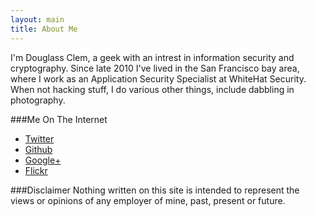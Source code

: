```yaml
---
layout: main
title: About Me
---
```


I'm Douglass Clem, a geek with an intrest in information security and cryptography. Since late 2010 I've lived in the San Francisco bay area, where I work as an Application Security Specialist at WhiteHat Security. When not hacking stuff, I do various other things, include dabbling in photography.

###Me On The Internet
* [Twitter](http://twitter.com/crashsystems)
* [Github](https://github.com/crashsystems)
* <a rel="author" href="https://plus.google.com/113061983023159682683">Google+</a>
* [Flickr](http://www.flickr.com/photos/crashsystems)

###Disclaimer
Nothing written on this site is intended to represent the views or opinions of any employer of mine, past, present or future.